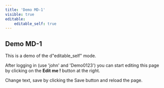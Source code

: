 ```yaml
---
title: 'Demo MD-1'
visible: true
editable:
    editable_self: true
---
```


## Demo MD-1

This is a demo of the d"editable_self" mode.

After logging in (use 'john' and 'Demo0123') you can start editing this page by clicking on the <b>Edit me !</b> button at the right.

Change text, save by clicking the Save button and reload the page.
